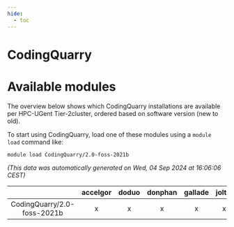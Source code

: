 ```yaml
---
hide:
  - toc
---
```


CodingQuarry
============

# Available modules


The overview below shows which CodingQuarry installations are available per HPC-UGent Tier-2cluster, ordered based on software version (new to old).

To start using CodingQuarry, load one of these modules using a `module load` command like:

```shell
module load CodingQuarry/2.0-foss-2021b
```

*(This data was automatically generated on Wed, 04 Sep 2024 at 16:06:06 CEST)*  

| |accelgor|doduo|donphan|gallade|joltik|shinx|skitty|
| :---: | :---: | :---: | :---: | :---: | :---: | :---: | :---: |
|CodingQuarry/2.0-foss-2021b|x|x|x|x|x|-|x|
